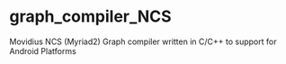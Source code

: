 # graph_compiler_NCS
Movidius NCS (Myriad2) Graph compiler written in C/C++ to support for Android Platforms
